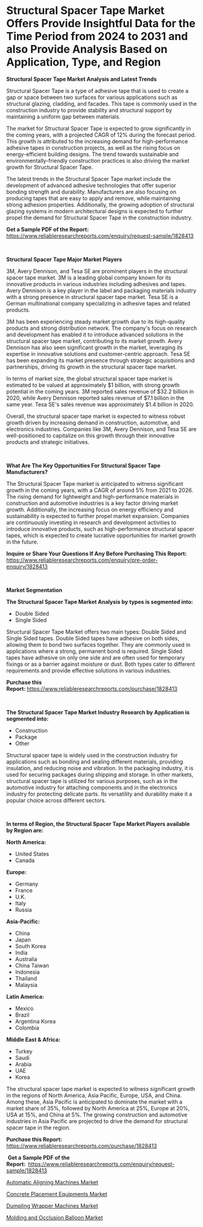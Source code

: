 <p><h1>Structural Spacer Tape Market Offers Provide Insightful Data for the Time Period from 2024 to 2031 and also Provide Analysis Based on Application, Type, and Region</h1></p><p><strong>Structural Spacer Tape Market Analysis and Latest Trends</strong></p>
<p><p>Structural Spacer Tape is a type of adhesive tape that is used to create a gap or space between two surfaces for various applications such as structural glazing, cladding, and facades. This tape is commonly used in the construction industry to provide stability and structural support by maintaining a uniform gap between materials.</p><p>The market for Structural Spacer Tape is expected to grow significantly in the coming years, with a projected CAGR of 12% during the forecast period. This growth is attributed to the increasing demand for high-performance adhesive tapes in construction projects, as well as the rising focus on energy-efficient building designs. The trend towards sustainable and environmentally-friendly construction practices is also driving the market growth for Structural Spacer Tape.</p><p>The latest trends in the Structural Spacer Tape market include the development of advanced adhesive technologies that offer superior bonding strength and durability. Manufacturers are also focusing on producing tapes that are easy to apply and remove, while maintaining strong adhesion properties. Additionally, the growing adoption of structural glazing systems in modern architectural designs is expected to further propel the demand for Structural Spacer Tape in the construction industry.</p></p>
<p><strong>Get a Sample PDF of the Report:&nbsp;</strong> <a href="https://www.reliableresearchreports.com/enquiry/request-sample/1828413">https://www.reliableresearchreports.com/enquiry/request-sample/1828413</a></p>
<p>&nbsp;</p>
<p><strong>Structural Spacer Tape Major Market Players</strong></p>
<p><p>3M, Avery Dennison, and Tesa SE are prominent players in the structural spacer tape market. 3M is a leading global company known for its innovative products in various industries including adhesives and tapes. Avery Dennison is a key player in the label and packaging materials industry with a strong presence in structural spacer tape market. Tesa SE is a German multinational company specializing in adhesive tapes and related products.</p><p>3M has been experiencing steady market growth due to its high-quality products and strong distribution network. The company's focus on research and development has enabled it to introduce advanced solutions in the structural spacer tape market, contributing to its market growth. Avery Dennison has also seen significant growth in the market, leveraging its expertise in innovative solutions and customer-centric approach. Tesa SE has been expanding its market presence through strategic acquisitions and partnerships, driving its growth in the structural spacer tape market.</p><p>In terms of market size, the global structural spacer tape market is estimated to be valued at approximately $1 billion, with strong growth potential in the coming years. 3M reported sales revenue of $32.2 billion in 2020, while Avery Dennison reported sales revenue of $7.1 billion in the same year. Tesa SE's sales revenue was approximately $1.4 billion in 2020.</p><p>Overall, the structural spacer tape market is expected to witness robust growth driven by increasing demand in construction, automotive, and electronics industries. Companies like 3M, Avery Dennison, and Tesa SE are well-positioned to capitalize on this growth through their innovative products and strategic initiatives.</p></p>
<p>&nbsp;</p>
<p><strong>What Are The Key Opportunities For Structural Spacer Tape Manufacturers?</strong></p>
<p><p>The Structural Spacer Tape market is anticipated to witness significant growth in the coming years, with a CAGR of around 5% from 2021 to 2026. The rising demand for lightweight and high-performance materials in construction and automotive industries is a key factor driving market growth. Additionally, the increasing focus on energy efficiency and sustainability is expected to further propel market expansion. Companies are continuously investing in research and development activities to introduce innovative products, such as high-performance structural spacer tapes, which is expected to create lucrative opportunities for market growth in the future.</p></p>
<p><strong>Inquire or Share Your Questions If Any Before Purchasing This Report:</strong> <a href="https://www.reliableresearchreports.com/enquiry/pre-order-enquiry/1828413">https://www.reliableresearchreports.com/enquiry/pre-order-enquiry/1828413</a></p>
<p>&nbsp;</p>
<p><strong>Market Segmentation</strong></p>
<p><strong>The Structural Spacer Tape Market Analysis by types is segmented into:</strong></p>
<p><ul><li>Double Sided</li><li>Single Sided</li></ul></p>
<p><p>Structural Spacer Tape Market offers two main types: Double Sided and Single Sided tapes. Double Sided tapes have adhesive on both sides, allowing them to bond two surfaces together. They are commonly used in applications where a strong, permanent bond is required. Single Sided tapes have adhesive on only one side and are often used for temporary fixings or as a barrier against moisture or dust. Both types cater to different requirements and provide effective solutions in various industries.</p></p>
<p><strong>Purchase this Report:&nbsp;</strong><a href="https://www.reliableresearchreports.com/purchase/1828413">https://www.reliableresearchreports.com/purchase/1828413</a></p>
<p>&nbsp;</p>
<p><strong>The Structural Spacer Tape Market Industry Research by Application is segmented into:</strong></p>
<p><ul><li>Construction</li><li>Package</li><li>Other</li></ul></p>
<p><p>Structural spacer tape is widely used in the construction industry for applications such as bonding and sealing different materials, providing insulation, and reducing noise and vibration. In the packaging industry, it is used for securing packages during shipping and storage. In other markets, structural spacer tape is utilized for various purposes, such as in the automotive industry for attaching components and in the electronics industry for protecting delicate parts. Its versatility and durability make it a popular choice across different sectors.</p></p>
<p>&nbsp;</p>
<p><strong>In terms of Region, the Structural Spacer Tape Market Players available by Region are:</strong></p>
<p>
    <p> <strong> North America: </strong>
        <ul>
            <li>United States</li>
            <li>Canada</li>
        </ul>
        </p> 
    <p> <strong> Europe: </strong>
        <ul>
            <li>Germany</li>
            <li>France</li>
            <li>U.K.</li>
            <li>Italy</li>
            <li>Russia</li>
        </ul>
        </p> 
    <p> <strong> Asia-Pacific: </strong>
        <ul>
            <li>China</li>
            <li>Japan</li>
            <li>South Korea</li>
            <li>India</li>
            <li>Australia</li>
            <li>China Taiwan</li>
            <li>Indonesia</li>
            <li>Thailand</li>
            <li>Malaysia</li>
        </ul>
        </p> 
    <p> <strong> Latin America: </strong>
        <ul>
            <li>Mexico</li>
            <li>Brazil</li>
            <li>Argentina Korea</li>
            <li>Colombia</li>
        </ul>
        </p> 
    <p> <strong> Middle East & Africa: </strong>
        <ul>
            <li>Turkey</li>
            <li>Saudi</li>
            <li>Arabia</li>
            <li>UAE</li>
            <li>Korea</li>
        </ul>
    </p>
    </p>
<p><p>The structural spacer tape market is expected to witness significant growth in the regions of North America, Asia Pacific, Europe, USA, and China. Among these, Asia Pacific is anticipated to dominate the market with a market share of 35%, followed by North America at 25%, Europe at 20%, USA at 15%, and China at 5%. The growing construction and automotive industries in Asia Pacific are projected to drive the demand for structural spacer tape in the region.</p></p>
<p><strong>Purchase this Report: </strong><a href="https://www.reliableresearchreports.com/purchase/1828413">https://www.reliableresearchreports.com/purchase/1828413</a></p>
<p>&nbsp;<strong>Get a Sample PDF of the Report:&nbsp;&nbsp;</strong><a href="https://www.reliableresearchreports.com/enquiry/request-sample/1828413">https://www.reliableresearchreports.com/enquiry/request-sample/1828413</a></p>
<p><strong></strong></p>
<p><p><a href="https://view.publitas.com/reportprime-1/insights-into-automatic-aligning-machines-market-size-analysing-market-share-trends-and-growth-from-2023-to-2030/">Automatic Aligning Machines Market</a></p><p><a href="https://view.publitas.com/reportprime-1/concrete-placement-equipments-market-provides-detailed-segmentation-of-this-market-based-on-type-application-and-region-and-forecast-for-the-period-from-2023-2030/">Concrete Placement Equipments Market</a></p><p><a href="https://view.publitas.com/reportprime-1/global-dumpling-wrapper-machines-market-size-and-market-trends-insights-and-projections-from-2023-to-2030/">Dumpling Wrapper Machines Market</a></p><p><a href="https://unruly-ladybug-44b.notion.site/Molding-and-Occlusion-Balloon-Market-Research-Report-The-Key-To-Successful-Business-Strategy-Foreca-8d7d6d2f1bbc4bfb91365e14c8d0b7f3">Molding and Occlusion Balloon Market</a></p></p>